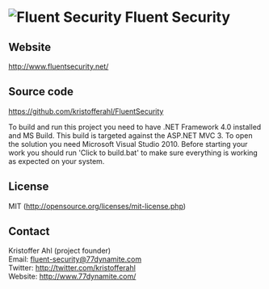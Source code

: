 # ![Fluent Security](https://github.com/kristofferahl/FluentSecurity/raw/master/Documents/Fluent-Security-Logo-100x100.png) Fluent Security

## Website
http://www.fluentsecurity.net/

## Source code
https://github.com/kristofferahl/FluentSecurity

To build and run this project you need to have .NET Framework 4.0 installed and MS Build.
This build is targeted against the ASP.NET MVC 3. To open the solution you need Microsoft Visual Studio 2010.
Before starting your work you should run 'Click to build.bat' to make sure everything is working as expected on your system. 

## License
MIT (http://opensource.org/licenses/mit-license.php)

## Contact
Kristoffer Ahl (project founder)  
Email: fluent-security@77dynamite.com  
Twitter: http://twitter.com/kristofferahl  
Website: http://www.77dynamite.com/